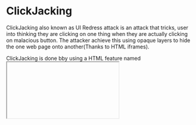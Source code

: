 # ClickJacking

ClickJacking also known as UI Redress attack is an attack that tricks, user into thinking they are clicking on one thing 
when they are actually clicking on malacious button. The attacker achieve this using opaque layers to hide the one web 
page onto another(Thanks to HTML iframes).

ClickJacking is done bby using a HTML feature named <iframe>. This <iframe> tag is helpful when you want to embed a page 
within another page.

#### Prevention

* Another option is to use the X-Frame-Options HTTP header. It allows an application to specify whether frame use is simply denied, via the DENY value, or the use of frames is allowed, by the SAMEORIGIN or ALLOW-FROM values. Mainstream modern browsers do support this header option, but other browsers may not.

Possible X-Frame-Options:

            X-Frame-Options: DENY
            X-Frame-Options: SAMEORIGIN
            X-Frame-Options: ALLOW-FROM https://example.com/

* The iften method for clickjacking defense is to use Content Security Policy (CSP) and its frame-ancestors directive. 
  This directive allows the application developer to disallow all frame use or specify where it is allowed, similar to X-Frame-Options. 
  CSP is not available in all browsers, and browser plugins and add-ons may be able to bypass the policy. If both the X-Frame-Options 
  header and CSP frame-ancestors are used, browsers are supposed to prefer CSP’s directives, but not all will.

        Possible CSP frame-ancestor settings:

            Content-Security-Policy: frame-ancestors 'none'
            Content-Security-Policy: frame-ancestors 'self'
            Content-Security-Policy: frame-ancestors example.com

Because none of these defenses are perfect, defense-in-depth is a good practice, and there is nothing wrong with using all three defenses on your websites.
  

#### Other Resources
  
https://owasp.org/www-community/attacks/Clickjacking
https://www.synopsys.com/glossary/what-is-clickjacking.html  
  

#### Credits
  
      * [@synopsis](https://www.synopsys.com/glossary/what-is-clickjacking.html)
      
  

